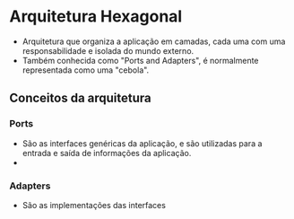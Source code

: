 # Arquitetura Hexagonal

- Arquitetura que organiza a aplicação em camadas, cada uma com uma responsabilidade e isolada do mundo externo.
- Também conhecida como "Ports and Adapters", é normalmente representada como uma "cebola".

## Conceitos da arquitetura

### Ports

- São as interfaces genéricas da aplicação, e são utilizadas para a entrada e saída de informações da aplicação.
- 

### Adapters

- São as implementações das interfaces